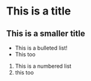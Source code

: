 # This is a title
## This is a smaller title

- This is a bulleted list!
- This too

1. This is a numbered list
2. this too
